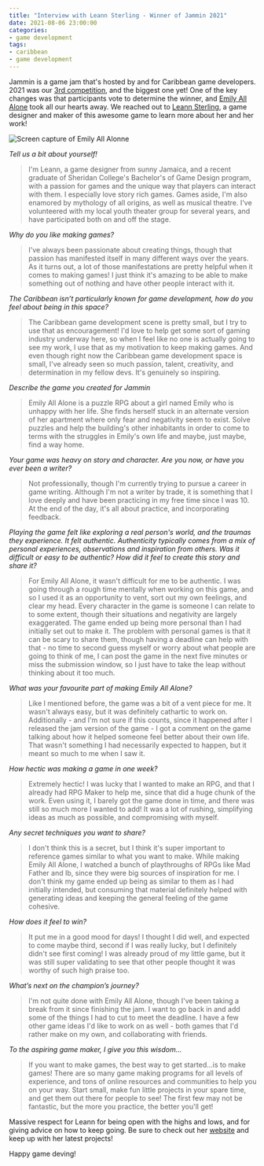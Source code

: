 ```yaml
---
title: "Interview with Leann Sterling - Winner of Jammin 2021"
date: 2021-08-06 23:00:00
categories:
- game development
tags:
- caribbean
- game development
---
```


Jammin is a game jam that's hosted by and for Caribbean game developers. 2021 was our [3rd competition](/blog/2021/07/11/jammin-2021), and the biggest one yet! One of the key changes was that participants vote to determine the winner, and <a href="https://sunshinequeen.itch.io/emily-all-alone" target="_blank" rel="nofollow noopener noreferrer">Emily All Alone</a> took all our hearts away. We reached out to <a href="https://www.leannsterling.com" target="_blank" rel="nofollow noopener noreferrer">Leann Sterling</a>, a game designer and maker of this awesome game to learn more about her and her work!

![Screen capture of Emily All Alonne](./EmilyAllAlone.gif)

*Tell us a bit about yourself!*

> I'm Leann, a game designer from sunny Jamaica, and a recent graduate of Sheridan College's Bachelor's of Game Design program, with a passion for games and the unique way that players can interact with them. I especially love story rich games. Games aside, I'm also enamored by mythology of all origins, as well as musical theatre. I've volunteered with my local youth theater group for several years, and have participated both on and off the stage.

*Why do you like making games?*

> I've always been passionate about creating things, though that passion has manifested itself in many different ways over the years. As it turns out, a lot of those manifestations are pretty helpful when it comes to making games! I just think it's amazing to be able to make something out of nothing and have other people interact with it.

*The Caribbean isn’t particularly known for game development, how do you feel about being in this space?*

> The Caribbean game development scene is pretty small, but I try to use that as encouragement! I'd love to help get some sort of gaming industry underway here, so when I feel like no one is actually going to see my work, I use that as my motivation to keep making games. And even though right now the Caribbean game development space is small, I've already seen so much passion, talent, creativity, and determination in my fellow devs. It's genuinely so inspiring.

*Describe the game you created for Jammin*

> Emily All Alone is a puzzle RPG about a girl named Emily who is unhappy with her life. She finds herself stuck in an alternate version of her apartment where only fear and negativity seem to exist. Solve puzzles and help the building's other inhabitants in order to come to terms with the struggles in Emily's own life and maybe, just maybe, find a way home.

*Your game was heavy on story and character. Are you now, or have you ever been a writer?*

> Not professionally, though I'm currently trying to pursue a career in game writing. Although I'm not a writer by trade, it is something that I love deeply and have been practicing in my free time since I was 10. At the end of the day, it's all about practice, and incorporating feedback.

*Playing the game felt like exploring a real person's world, and the traumas they experience. It felt authentic. Authenticity typically comes from a mix of personal experiences, observations and inspiration from others. Was it difficult or easy to be authentic? How did it feel to create this story and share it?*

> For Emily All Alone, it wasn't difficult for me to be authentic. I was going through a rough time mentally when working on this game, and so I used it as an opportunity to vent, sort out my own feelings, and clear my head. Every character in the game is someone I can relate to to some extent, though their situations and negativity are largely exaggerated. The game ended up being more personal than I had initially set out to make it. The problem with personal games is that it can be scary to share them, though having a deadline can help with that - no time to second guess myself or worry about what people are going to think of me, I can post the game in the next five minutes or miss the submission window, so I just have to take the leap without thinking about it too much.

*What was your favourite part of making Emily All Alone?*

> Like I mentioned before, the game was a bit of a vent piece for me. It wasn't always easy, but it was definitely cathartic to work on. Additionally - and I'm not sure if this counts, since it happened after I released the jam version of the game - I got a comment on the game talking about how it helped someone feel better about their own life. That wasn't something I had necessarily expected to happen, but it meant so much to me when I saw it.

*How hectic was making a game in one week?*

> Extremely hectic! I was lucky that I wanted to make an RPG, and that I already had RPG Maker to help me, since that did a huge chunk of the work. Even using it, I barely got the game done in time, and there was still so much more I wanted to add! It was a lot of rushing, simplifying ideas as much as possible, and compromising with myself.

*Any secret techniques you want to share?*

> I don't think this is a secret, but I think it's super important to reference games similar to what you want to make. While making Emily All Alone, I watched a bunch of playthroughs of RPGs like Mad Father and Ib, since they were big sources of inspiration for me. I don't think my game ended up being as similar to them as I had initially intended, but consuming that material definitely helped with generating ideas and keeping the general feeling of the game cohesive.

*How does it feel to win?*

> It put me in a good mood for days! I thought I did well, and expected to come maybe third, second if I was really lucky, but I definitely didn't see first coming! I was already proud of my little game, but it was still super validating to see that other people thought it was worthy of such high praise too.

*What’s next on the champion’s journey?*

> I'm not quite done with Emily All Alone, though I've been taking a break from it since finishing the jam. I want to go back in and add some of the things I had to cut to meet the deadline. I have a few other game ideas I'd like to work on as well - both games that I'd rather make on my own, and collaborating with friends.

*To the aspiring game maker, I give you this wisdom...*

> If you want to make games, the best way to get started...is to make games! There are so many game making programs for all levels of experience, and tons of online resources and communities to help you on your way. Start small, make fun little projects in your spare time, and get them out there for people to see! The first few may not be fantastic, but the more you practice, the better you'll get!

Massive respect for Leann for being open with the highs and lows, and for giving advice on how to keep going. Be sure to check out her <a href="https://www.leannsterling.com" target="_blank" rel="nofollow noopener noreferrer">website</a> and keep up with her latest projects!

Happy game deving!

